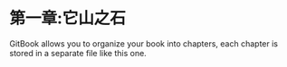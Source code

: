 # 第一章:它山之石

GitBook allows you to organize your book into chapters, each chapter is stored in a separate file like this one.
